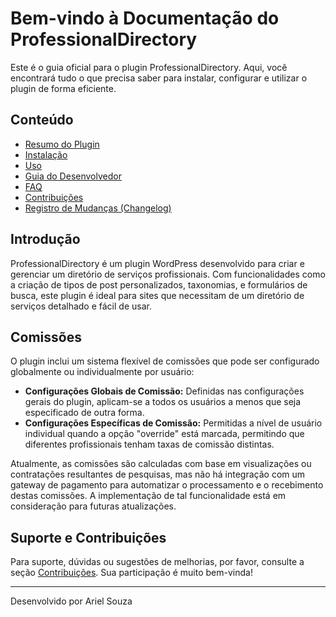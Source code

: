# Bem-vindo à Documentação do ProfessionalDirectory

Este é o guia oficial para o plugin ProfessionalDirectory. Aqui, você encontrará tudo o que precisa saber para instalar, configurar e utilizar o plugin de forma eficiente.

## Conteúdo

- [Resumo do Plugin](plugin-summary.md)
- [Instalação](installation.md)
- [Uso](usage.md)
- [Guia do Desenvolvedor](developer-guide.md)
- [FAQ](faq.md)
- [Contribuições](contributing.md)
- [Registro de Mudanças (Changelog)](changelog.md)

## Introdução

ProfessionalDirectory é um plugin WordPress desenvolvido para criar e gerenciar um diretório de serviços profissionais. Com funcionalidades como a criação de tipos de post personalizados, taxonomias, e formulários de busca, este plugin é ideal para sites que necessitam de um diretório de serviços detalhado e fácil de usar.

## Comissões

O plugin inclui um sistema flexível de comissões que pode ser configurado globalmente ou individualmente por usuário:
- **Configurações Globais de Comissão:** Definidas nas configurações gerais do plugin, aplicam-se a todos os usuários a menos que seja especificado de outra forma.
- **Configurações Específicas de Comissão:** Permitidas a nível de usuário individual quando a opção "override" está marcada, permitindo que diferentes profissionais tenham taxas de comissão distintas.

Atualmente, as comissões são calculadas com base em visualizações ou contratações resultantes de pesquisas, mas não há integração com um gateway de pagamento para automatizar o processamento e o recebimento destas comissões. A implementação de tal funcionalidade está em consideração para futuras atualizações.

## Suporte e Contribuições

Para suporte, dúvidas ou sugestões de melhorias, por favor, consulte a seção [Contribuições](contributing.md). Sua participação é muito bem-vinda!

---

Desenvolvido por Ariel Souza
